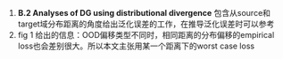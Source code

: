 1. **B.2 Analyses of DG using distributional divergence** 包含从source和target域分布距离的角度给出泛化误差的工作，在推导泛化误差时可以参考
2. fig 1 给出的信息：OOD偏移类型不同时，相同距离的分布偏移的empirical loss也会差别很大。所以本文主张用某一个距离下的worst case loss